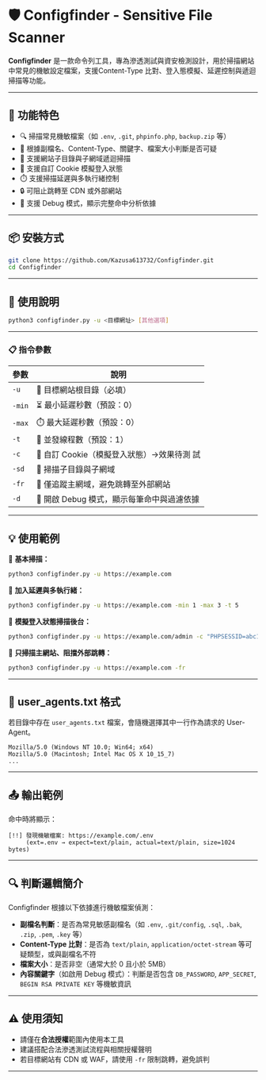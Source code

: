 # 🛡️ Configfinder - Sensitive File Scanner

**Configfinder** 是一款命令列工具，專為滲透測試與資安檢測設計，用於掃描網站中常見的機敏設定檔案，支援Content-Type 比對、登入態模擬、延遲控制與遞迴掃描等功能。

---

## 🚀 功能特色

- 🔍 掃描常見機敏檔案（如 `.env`, `.git`, `phpinfo.php`, `backup.zip` 等）
- 📎 根據副檔名、Content-Type、關鍵字、檔案大小判斷是否可疑
- 📁 支援網站子目錄與子網域遞迴掃描
- 🍪 支援自訂 Cookie 模擬登入狀態
- ⏱️ 支援掃描延遲與多執行緒控制
- 🔒 可阻止跳轉至 CDN 或外部網站
- 🐞 支援 Debug 模式，顯示完整命中分析依據

---

## 📦 安裝方式

```bash
git clone https://github.com/Kazusa613732/Configfinder.git
cd Configfinder
```

---

## 🧭 使用說明

```bash
python3 configfinder.py -u <目標網址> [其他選項]
```

---

### 📋 指令參數

| 參數    | 說明                                                        |
|---------|-------------------------------------------------------------|
| `-u`    | 📌 目標網站根目錄（必填）                                   |
| `-min`  | ⏳ 最小延遲秒數（預設：0）                                   |
| `-max`  | ⏱️ 最大延遲秒數（預設：0）                                   |
| `-t`    | 🔄 並發線程數（預設：1）                                     |
| `-c`    | 🍪 自訂 Cookie（模擬登入狀態）->效果待測 試                               |
| `-sd`   | 📂 掃描子目錄與子網域                                        |
| `-fr`   | 🛑 僅追蹤主網域，避免跳轉至外部網站                         |
| `-d`    | 🐞 開啟 Debug 模式，顯示每筆命中與過濾依據                 |

---

## 💡 使用範例

🔹 **基本掃描：**

```bash
python3 configfinder.py -u https://example.com
```

🔹 **加入延遲與多執行緒：**

```bash
python3 configfinder.py -u https://example.com -min 1 -max 3 -t 5
```

🔹 **模擬登入狀態掃描後台：**

```bash
python3 configfinder.py -u https://example.com/admin -c "PHPSESSID=abc123"
```

🔹 **只掃描主網站、阻擋外部跳轉：**

```bash
python3 configfinder.py -u https://example.com -fr
```

---

## 📁 user_agents.txt 格式

若目錄中存在 `user_agents.txt` 檔案，會隨機選擇其中一行作為請求的 User-Agent。

```
Mozilla/5.0 (Windows NT 10.0; Win64; x64)
Mozilla/5.0 (Macintosh; Intel Mac OS X 10_15_7)
...
```

---

## 📤 輸出範例

命中時將顯示：

```
[!!] 發現機敏檔案: https://example.com/.env 
     (ext=.env → expect=text/plain, actual=text/plain, size=1024 bytes)
```

---

## 🔍 判斷邏輯簡介

Configfinder 根據以下依據進行機敏檔案偵測：

- **副檔名判斷**：是否為常見敏感副檔名（如 `.env`, `.git/config`, `.sql`, `.bak`, `.zip`, `.pem`, `.key` 等）
- **Content-Type 比對**：是否為 `text/plain`, `application/octet-stream` 等可疑類型，或與副檔名不符
- **檔案大小**：是否非空（通常大於 0 且小於 5MB）
- **內容關鍵字**（如啟用 Debug 模式）：判斷是否包含 `DB_PASSWORD`, `APP_SECRET`, `BEGIN RSA PRIVATE KEY` 等機敏資訊

---

## ⚠️ 使用須知

- 請僅在**合法授權**範圍內使用本工具
- 建議搭配合法滲透測試流程與相關授權聲明
- 若目標網站有 CDN 或 WAF，請使用 `-fr` 限制跳轉，避免誤判

---

